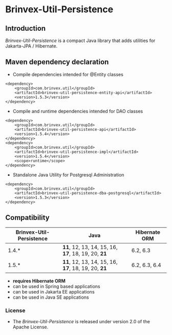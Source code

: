# Brinvex-Util-Persistence

## Introduction

_Brinvex-Util-Persistence_ is a compact Java library that adds utilities for Jakarta-JPA / Hibernate.


## Maven dependency declaration
- Compile dependencies intended for @Entity classes 
````
<dependency>
    <groupId>com.brinvex.util</groupId>
    <artifactId>brinvex-util-persistence-entity-api</artifactId>
    <version>1.5.3</version>
</dependency>
````
- Compile and runtime dependencies intended for DAO classes
````
<dependency>
    <groupId>com.brinvex.util</groupId>
    <artifactId>brinvex-util-persistence-api</artifactId>
    <version>1.5.4</version>
</dependency>
<dependency>
    <groupId>com.brinvex.util</groupId>
    <artifactId>brinvex-util-persistence-impl</artifactId>
    <version>1.5.4</version>
    <scope>runtime</scope>
</dependency>
````
- Standalone Java Utility for Postgresql Administration
````
<dependency>
    <groupId>com.brinvex.util</groupId>
    <artifactId>brinvex-util-persistence-dba-postgresql</artifactId>
    <version>1.5.3</version>
</dependency>
````

## Compatibility

| Brinvex-Util-Persistence | Java                                                       | Hibernate ORM | 
|--------------------------|------------------------------------------------------------|---------------|
| 1.4.*                    | **11**, 12, 13, 14, 15, 16, **17**, 18, 19, 20, **21**     | 6.2, 6.3      | 
| 1.5.*                    | **11**, 12, 13, 14, 15, 16, **17**, 18, 19, 20, **21**     | 6.2, 6.3, 6.4 | 

- **requires Hibernate ORM**
- can be used in Spring based applications
- can be used in Jakarta EE applications
- can be used in Java SE applications


### License

- The _Brinvex-Util-Persistence_ is released under version 2.0 of the Apache License.
